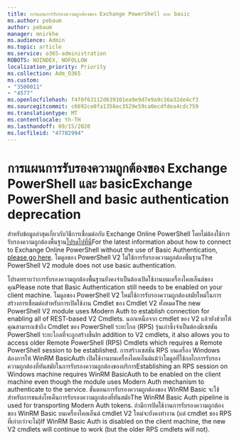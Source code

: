 ```yaml
---
title: การแผนการรับรองความถูกต้องของ Exchange PowerShell และ basic
ms.author: pebaum
author: pebaum
manager: mnirkhe
ms.audience: Admin
ms.topic: article
ms.service: o365-administration
ROBOTS: NOINDEX, NOFOLLOW
localization_priority: Priority
ms.collection: Adm_O365
ms.custom:
- "3500011"
- "4577"
ms.openlocfilehash: f4f0f63112d639101ea9e9d7e9a9c16a32de4cf3
ms.sourcegitcommit: c6692ce0fa1358ec3529e59ca0ecdfdea4cdc759
ms.translationtype: MT
ms.contentlocale: th-TH
ms.lasthandoff: 09/15/2020
ms.locfileid: "47782994"
---
```

# <a name="exchange-powershell-and-basic-authentication-deprecation"></a><span data-ttu-id="31932-102">การแผนการรับรองความถูกต้องของ Exchange PowerShell และ basic</span><span class="sxs-lookup"><span data-stu-id="31932-102">Exchange PowerShell and basic authentication deprecation</span></span>

<span data-ttu-id="31932-103">สำหรับข้อมูลล่าสุดเกี่ยวกับวิธีการเชื่อมต่อกับ Exchange Online PowerShell โดยไม่ต้องใช้การรับรองความถูกต้องพื้นฐาน[โปรดไปที่นี่](https://aka.ms/exops-docs)</span><span class="sxs-lookup"><span data-stu-id="31932-103">For the latest information about how to connect to Exchange Online PowerShell without the use of Basic Authentication, [please go here](https://aka.ms/exops-docs).</span></span> <span data-ttu-id="31932-104">โมดูลของ PowerShell V2 ไม่ใช้การรับรองความถูกต้องพื้นฐาน</span><span class="sxs-lookup"><span data-stu-id="31932-104">The PowerShell V2 module does not use basic authentication.</span></span>

<span data-ttu-id="31932-105">โปรดทราบว่าการรับรองความถูกต้องพื้นฐานยังคงจำเป็นต้องเปิดใช้งานบนเครื่องไคลเอ็นต์ของคุณ</span><span class="sxs-lookup"><span data-stu-id="31932-105">Please note that Basic Authentication still needs to be enabled on your client machine.</span></span>
<span data-ttu-id="31932-106">โมดูลของ PowerShell V2 ใหม่ใช้การรับรองความถูกต้องสมัยใหม่ในการสร้างการเชื่อมต่อสำหรับการเปิดใช้งาน Cmdlet ของ Cmdlet V2 ทั้งหมด</span><span class="sxs-lookup"><span data-stu-id="31932-106">The new PowerShell V2 module uses Modern Auth to establish connection for enabling all of REST-based V2 Cmdlets.</span></span> <span data-ttu-id="31932-107">นอกเหนือจาก cmdlet ของ V2 แล้วยังช่วยให้คุณสามารถเข้าถึง Cmdlet ของ PowerShell ระยะไกล (RPS) รุ่นเก่าซึ่งจำเป็นต้องมีเซสชัน PowerShell ระยะไกลที่จะถูกสร้างขึ้น</span><span class="sxs-lookup"><span data-stu-id="31932-107">In addition to V2 cmdlets, it also allows you to access older Remote PowerShell (RPS) Cmdlets which requires a Remote PowerShell session to be established.</span></span> <span data-ttu-id="31932-108">การสร้างเซสชัน RPS บนเครื่อง Windows ต้องการให้ WinRM BasicAuth เปิดใช้งานบนเครื่องไคลเอ็นต์แม้ว่าโมดูลที่ใช้กลไกการรับรองความถูกต้องที่ทันสมัยในการรับรองความถูกต้องของบริการ</span><span class="sxs-lookup"><span data-stu-id="31932-108">Establishing an RPS session on Windows machine requires WinRM BasicAuth to be enabled on the client machine even though the module uses Modern Auth mechanism to authenticate to the service.</span></span> <span data-ttu-id="31932-109">ขั้นตอนการรับรองความถูกต้องของ WinRM Basic จะใช้สำหรับการขนส่งโทเค็นการรับรองความถูกต้องที่ทันสมัย</span><span class="sxs-lookup"><span data-stu-id="31932-109">The WinRM Basic Auth pipeline is used for transporting Modern Auth tokens.</span></span> <span data-ttu-id="31932-110">ถ้ามีการปิดใช้งานการรับรองความถูกต้องของ WinRM Basic บนเครื่องไคลเอ็นต์ cmdlet V2 ใหม่จะยังคงทำงาน (แต่ cmdlet ของ RPS ที่เก่ากว่าจะไม่)</span><span class="sxs-lookup"><span data-stu-id="31932-110">If WinRM Basic Auth is disabled on the client machine, the new V2 cmdlets will continue to work (but the older RPS cmdlets will not).</span></span>
